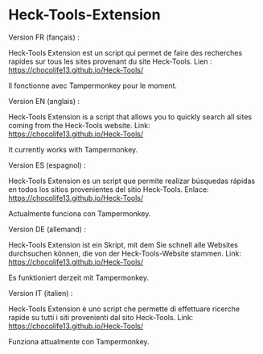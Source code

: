 # Heck-Tools-Extension

Version FR (fançais) :

Heck-Tools Extension est un script qui permet de faire des recherches rapides sur tous les sites provenant du site Heck-Tools.
Lien : https://chocolife13.github.io/Heck-Tools/

Il fonctionne avec Tampermonkey pour le moment.

Version EN (anglais) :

Heck-Tools Extension is a script that allows you to quickly search all sites coming from the Heck-Tools website.
Link: https://chocolife13.github.io/Heck-Tools/

It currently works with Tampermonkey.

Version ES (espagnol) :

Heck-Tools Extension es un script que permite realizar búsquedas rápidas en todos los sitios provenientes del sitio Heck-Tools.
Enlace: https://chocolife13.github.io/Heck-Tools/

Actualmente funciona con Tampermonkey.

Version DE (allemand) :

Heck-Tools Extension ist ein Skript, mit dem Sie schnell alle Websites durchsuchen können, die von der Heck-Tools-Website stammen.
Link: https://chocolife13.github.io/Heck-Tools/

Es funktioniert derzeit mit Tampermonkey.

Version IT (italien) :

Heck-Tools Extension è uno script che permette di effettuare ricerche rapide su tutti i siti provenienti dal sito Heck-Tools.
Link: https://chocolife13.github.io/Heck-Tools/

Funziona attualmente con Tampermonkey.

